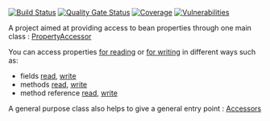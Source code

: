 [![Build Status](https://ci.codefilarete.org/jenkins/buildStatus/icon?job=Reflection+pipeline)](https://ci.codefilarete.org/jenkins/job/Reflection%20pipeline/)
[![Quality Gate Status](https://ci.codefilarete.org/sonar/api/project_badges/measure?project=Reflection&metric=alert_status)](https://ci.codefilarete.org/sonar/dashboard?id=Reflection)
[![Coverage](https://ci.codefilarete.org/sonar/api/project_badges/measure?project=Reflection&metric=coverage)](https://ci.codefilarete.org/sonar/dashboard?id=Reflection)
[![Vulnerabilities](https://ci.codefilarete.org/sonar/api/project_badges/measure?project=Reflection&metric=vulnerabilities)](https://ci.codefilarete.org/sonar/dashboard?id=Reflection)

A project aimed at providing access to bean properties through one main class : [PropertyAccessor](src/main/java/org/codefilarete/reflection/PropertyAccessor.java)

You can access properties [for reading](src/main/java/org/codefilarete/reflection/Accessor.java) or [for writing](src/main/java/org/codefilarete/reflection/Mutator.java)
in different ways such as:
- fields [read](src/main/java/org/codefilarete/reflection/AccessorByField.java), [write](src/main/java/org/codefilarete/reflection/MutatorByField.java)
- methods [read](src/main/java/org/codefilarete/reflection/AccessorByMethod.java), [write](src/main/java/org/codefilarete/reflection/MutatorByMethod.java)
- method reference [read](src/main/java/org/codefilarete/reflection/AccessorByMethodReference.java), [write](src/main/java/org/codefilarete/reflection/MutatorByMethodReference.java)

A general purpose class also helps to give a general entry point : [Accessors](src/main/java/org/codefilarete/reflection/Accessors.java)